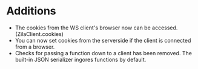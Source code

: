 # Additions

- The cookies from the WS client's browser now can be accessed. (ZilaClient.cookies)
- You can now set cookies from the serverside if the client is connected from a browser.
- Checks for passing a function down to a client has been removed. The built-in JSON serializer ingores functions by default.